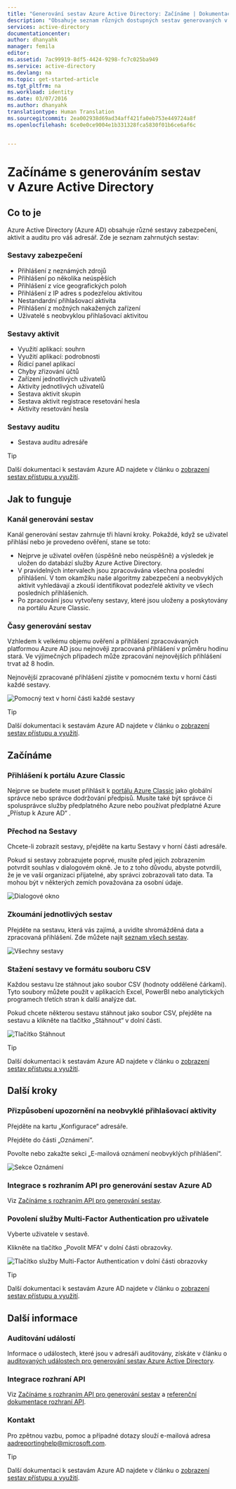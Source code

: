 ```yaml
---
title: "Generování sestav Azure Active Directory: Začínáme | Dokumentace Microsoftu"
description: "Obsahuje seznam různých dostupných sestav generovaných v Azure Active Directory"
services: active-directory
documentationcenter: 
author: dhanyahk
manager: femila
editor: 
ms.assetid: 7ac99919-8df5-4424-9298-fc7c025ba949
ms.service: active-directory
ms.devlang: na
ms.topic: get-started-article
ms.tgt_pltfrm: na
ms.workload: identity
ms.date: 03/07/2016
ms.author: dhanyahk
translationtype: Human Translation
ms.sourcegitcommit: 2ea002938d69ad34aff421fa0eb753e449724a8f
ms.openlocfilehash: 6ce0e0ce9004e1b331328fca5830f01b6ce6af6c


---
```

# <a name="getting-started-with-azure-active-directory-reporting"></a>Začínáme s generováním sestav v Azure Active Directory
## <a name="what-it-is"></a>Co to je
Azure Active Directory (Azure AD) obsahuje různé sestavy zabezpečení, aktivit a auditu pro váš adresář. Zde je seznam zahrnutých sestav:

### <a name="security-reports"></a>Sestavy zabezpečení
* Přihlášení z neznámých zdrojů
* Přihlášení po několika neúspěších
* Přihlášení z více geografických poloh
* Přihlášení z IP adres s podezřelou aktivitou
* Nestandardní přihlašovací aktivita
* Přihlášení z možných nakažených zařízení
* Uživatelé s neobvyklou přihlašovací aktivitou

### <a name="activity-reports"></a>Sestavy aktivit
* Využití aplikací: souhrn
* Využití aplikací: podrobnosti
* Řídicí panel aplikací
* Chyby zřizování účtů
* Zařízení jednotlivých uživatelů
* Aktivity jednotlivých uživatelů
* Sestava aktivit skupin
* Sestava aktivit registrace resetování hesla
* Aktivity resetování hesla

### <a name="audit-reports"></a>Sestavy auditu
* Sestava auditu adresáře

> [!TIP]
> Další dokumentaci k sestavám Azure AD najdete v článku o [zobrazení sestav přístupu a využití](active-directory-view-access-usage-reports.md).
> 
> 

## <a name="how-it-works"></a>Jak to funguje
### <a name="reporting-pipeline"></a>Kanál generování sestav
Kanál generování sestav zahrnuje tři hlavní kroky. Pokaždé, když se uživatel přihlásí nebo je provedeno ověření, stane se toto:

* Nejprve je uživatel ověřen (úspěšně nebo neúspěšně) a výsledek je uložen do databází služby Azure Active Directory.
* V pravidelných intervalech jsou zpracovávána všechna poslední přihlášení. V tom okamžiku naše algoritmy zabezpečení a neobvyklých aktivit vyhledávají a zkouší identifikovat podezřelé aktivity ve všech posledních přihlášeních.
* Po zpracování jsou vytvořeny sestavy, které jsou uloženy a poskytovány na portálu Azure Classic.

### <a name="report-generation-times"></a>Časy generování sestav
Vzhledem k velkému objemu ověření a přihlášení zpracovávaných platformou Azure AD jsou nejnověji zpracovaná přihlášení v průměru hodinu stará. Ve výjimečných případech může zpracování nejnovějších přihlášení trvat až 8 hodin.

Nejnovější zpracované přihlášení zjistíte v pomocném textu v horní části každé sestavy.

![Pomocný text v horní části každé sestavy](./media/active-directory-reporting-getting-started/reportingWatermark.PNG)

> [!TIP]
> Další dokumentaci k sestavám Azure AD najdete v článku o [zobrazení sestav přístupu a využití](active-directory-view-access-usage-reports.md).
> 
> 

## <a name="getting-started"></a>Začínáme
### <a name="sign-into-the-azure-classic-portal"></a>Přihlášení k portálu Azure Classic
Nejprve se budete muset přihlásit k [portálu Azure Classic](https://manage.windowsazure.com) jako globální správce nebo správce dodržování předpisů. Musíte také být správce či spolusprávce služby předplatného Azure nebo používat předplatné Azure „Přístup k Azure AD“ .

### <a name="navigate-to-reports"></a>Přechod na Sestavy
Chcete-li zobrazit sestavy, přejděte na kartu Sestavy v horní části adresáře.

Pokud si sestavy zobrazujete poprvé, musíte před jejich zobrazením potvrdit souhlas v dialogovém okně. Je to z toho důvodu, abyste potvrdili, že je ve vaší organizaci přijatelné, aby správci zobrazovali tato data. Ta mohou být v některých zemích považována za osobní údaje.

![Dialogové okno](./media/active-directory-reporting-getting-started/dialogBox.png)

### <a name="explore-each-report"></a>Zkoumání jednotlivých sestav
Přejděte na sestavu, která vás zajímá, a uvidíte shromážděná data a zpracovaná přihlášení. Zde můžete najít [seznam všech sestav](active-directory-reporting-guide.md).

![Všechny sestavy](./media/active-directory-reporting-getting-started/reportsMain.png)

### <a name="download-the-reports-as-csv"></a>Stažení sestavy ve formátu souboru CSV
Každou sestavu lze stáhnout jako soubor CSV (hodnoty oddělené čárkami). Tyto soubory můžete použít v aplikacích Excel, PowerBI nebo analytických programech třetích stran k další analýze dat.

Pokud chcete některou sestavu stáhnout jako soubor CSV, přejděte na sestavu a klikněte na tlačítko „Stáhnout“ v dolní části.

![Tlačítko Stáhnout](./media/active-directory-reporting-getting-started/downloadButton.png)

> [!TIP]
> Další dokumentaci k sestavám Azure AD najdete v článku o [zobrazení sestav přístupu a využití](active-directory-view-access-usage-reports.md).
> 
> 

## <a name="next-steps"></a>Další kroky
### <a name="customize-alerts-for-anomalous-sign-in-activity"></a>Přizpůsobení upozornění na neobvyklé přihlašovací aktivity
Přejděte na kartu „Konfigurace“ adresáře.

Přejděte do části „Oznámení“.

Povolte nebo zakažte sekci „E-mailová oznámení neobvyklých přihlášení“.

![Sekce Oznámení](./media/active-directory-reporting-getting-started/notificationsSection.png)

### <a name="integrate-with-the-azure-ad-reporting-api"></a>Integrace s rozhraním API pro generování sestav Azure AD
Viz [Začínáme s rozhraním API pro generování sestav](active-directory-reporting-api-getting-started.md).

### <a name="engage-multifactor-authentication-on-users"></a>Povolení služby Multi-Factor Authentication pro uživatele
Vyberte uživatele v sestavě.

Klikněte na tlačítko „Povolit MFA“ v dolní části obrazovky.

![Tlačítko služby Multi-Factor Authentication v dolní části obrazovky](./media/active-directory-reporting-getting-started/mfaButton.png)

> [!TIP]
> Další dokumentaci k sestavám Azure AD najdete v článku o [zobrazení sestav přístupu a využití](active-directory-view-access-usage-reports.md).
> 
> 

## <a name="learn-more"></a>Další informace
### <a name="audit-events"></a>Auditování událostí
Informace o událostech, které jsou v adresáři auditovány, získáte v článku o [auditovaných událostech pro generování sestav Azure Active Directory](active-directory-reporting-audit-events.md).

### <a name="api-integration"></a>Integrace rozhraní API
Viz [Začínáme s rozhraním API pro generování sestav](active-directory-reporting-api-getting-started.md) a [referenční dokumentace rozhraní API](https://msdn.microsoft.com/library/azure/mt126081.aspx).

### <a name="get-in-touch"></a>Kontakt
Pro zpětnou vazbu, pomoc a případné dotazy slouží e-mailová adresa [aadreportinghelp@microsoft.com](mailto:aadreportinghelp@microsoft.com).

> [!TIP]
> Další dokumentaci k sestavám Azure AD najdete v článku o [zobrazení sestav přístupu a využití](active-directory-view-access-usage-reports.md).
> 
> 




<!--HONumber=Nov16_HO2-->


